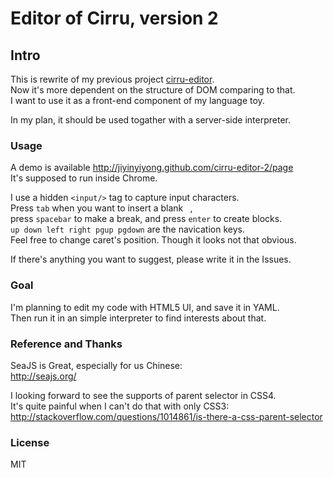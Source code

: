 
# Editor of Cirru, version 2

## Intro

This is rewrite of my previous project [cirru-editor][v1].  
Now it's more dependent on the structure of DOM comparing to that.  
I want to use it as a front-end component of my language toy.  

In my plan, it should be used togather with a server-side interpreter.  

[v1]: https://github.com/jiyinyiyong/cirru-editor

### Usage

A demo is available http://jiyinyiyong.github.com/cirru-editor-2/page  
It's supposed to run inside Chrome.  

I use a hidden `<input/>` tag to capture input characters.  
Press `tab` when you want to insert a blank ` `,  
press `spacebar` to make a break, and press `enter` to create blocks.  
`up down left right pgup pgdown` are the navication keys.  
Feel free to change caret's position. Though it looks not that obvious.  

If there's anything you want to suggest, please write it in the Issues.  

### Goal

I'm planning to edit my code with HTML5 UI, and save it in YAML.  
Then run it in an simple interpreter to find interests about that.  

### Reference and Thanks

SeaJS is Great, especially for us Chinese:  
http://seajs.org/

I looking forward to see the supports of parent selector in CSS4.  
It's quite painful when I can't do that with only CSS3:  
http://stackoverflow.com/questions/1014861/is-there-a-css-parent-selector

### License

MIT